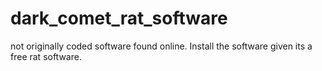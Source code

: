 # dark_comet_rat_software
not originally coded software found online. 
Install the software given its a free rat software.
